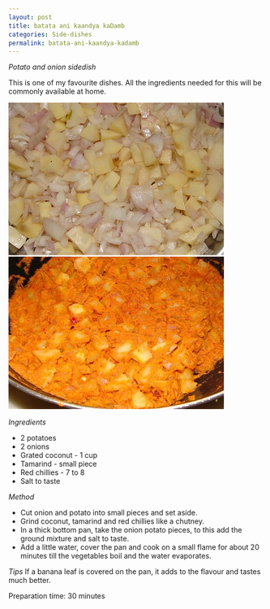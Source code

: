 ```yaml
---
layout: post
title: batata ani kaandya kaDamb
categories: Side-dishes
permalink: batata-ani-kaandya-kadamb
---
```


_Potato and onion sidedish_


This is one of my favourite dishes. All the ingredients needed for this will be commonly available at home.

<img src="/images/50t.jpg" style="height:300px;width:425px" />
<img src="/images/51t.jpg" style="height:300px;width:425px" />

_Ingredients_

* 2 potatoes
* 2 onions
* Grated coconut - 1 cup
* Tamarind - small piece
* Red chillies - 7 to 8
* Salt to taste

_Method_

* Cut onion and potato into small pieces and set aside.
* Grind coconut, tamarind and red chillies like a chutney.
* In a thick bottom pan, take the onion potato pieces, to this add the ground mixture and salt to taste.
* Add a little water, cover the pan and cook on a small flame for about 20 minutes till the vegetables boil and the water evaporates.

_Tips_
If a banana leaf is covered on the pan, it adds to the flavour and tastes much better.

Preparation time: 30 minutes
